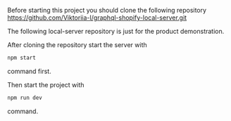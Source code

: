 Before starting this project you should clone the following repository https://github.com/Viktoriia-I/graphql-shopify-local-server.git

The following local-server repository is just for the product demonstration.

After cloning the repository start the server with 

```bash
npm start
``` 
command first. 

Then start the project with 

```bash
npm run dev
``` 
command.